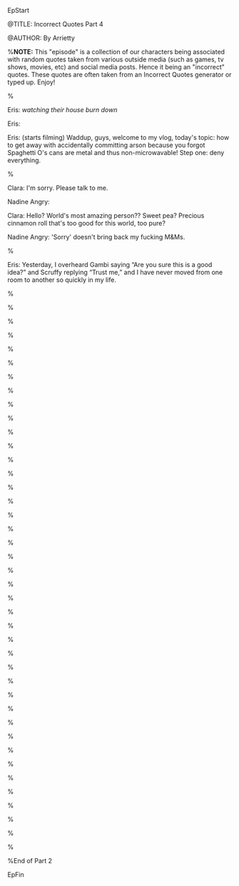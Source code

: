 EpStart

<!-- Epilogue Info -->

@TITLE: Incorrect Quotes Part 4

@AUTHOR: By Arrietty


%**NOTE:** This "episode" is a collection of our characters being associated with random quotes taken from various outside media (such as games, tv shows, movies, etc) and social media posts. Hence it being an "incorrect" quotes. These quotes are often taken from an Incorrect Quotes generator or typed up. Enjoy!

%

Eris: *watching their house burn down*

Eris:

Eris: (starts filming) Waddup, guys, welcome to my vlog, today's topic: how to get away with accidentally committing arson because you forgot Spaghetti O's cans are metal and thus non-microwavable! Step one: deny everything.

%

Clara: I'm sorry. Please talk to me. 

Nadine Angry: 

Clara: Hello? World's most amazing person?? Sweet pea? Precious cinnamon roll that's too good for this world, too pure? 

Nadine Angry: 'Sorry' doesn't bring back my fucking M&Ms.

%

Eris: Yesterday, I overheard Gambi saying “Are you sure this is a good idea?” and Scruffy replying “Trust me,” and I have never moved from one room to another so quickly in my life.

%



%


%


%


%


%


%


%


%


%


%


%


%


%


%


%


%


%


%


%


%


%


%


%


%


%


%


%


%


%


%


%


%


%


%


%


%


%


%


%


%



%End of Part 2

EpFin

<script src="{{ '/assets/js/EpFormatter.js' | relative_url }}"></script>
